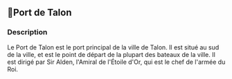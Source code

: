 ## 📍Port de Talon

### Description

Le Port de Talon est le port principal de la ville de Talon. Il est situé au sud de la ville, et est le point de départ de la plupart des bateaux de la ville. Il est dirigé par Sir Alden, l'Amiral de l'Étoile d'Or, qui est le chef de l'armée du Roi.